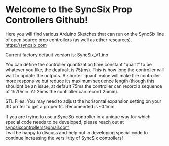 # Welcome to the SyncSix Prop Controllers Github!
Here you will find various Arduino Sketches that can run on the SyncSix line of open source prop controllers (as well as other resources). https://syncsix.com

Current factory default version is: SyncSix_V1.ino


You can define the controller quantization time constant "quant" to be whatever you like, the deafualt is 75(ms). This is how long the controller will wait to update the outputs. A shorter 'quant' value will make the controller more responsive but reduce its maximum sequence length (though this shouldnt be an issue, at default 75ms the controller can record a sequence of 1h20min. At 25ms the controller can record 25min).  

STL Files: You may need to adjust the horisontal expansion setting on your 3D prnter to get a proper fit. Recomended is -0.1mm.

If you are trying to use a SyncSix controller in a unique way for which special code needs to be developed, please reach out at syncsixcontrollers@gmail.com       
I will be happy to discuss and help out in developing special code to continue increasing the versilitity of SyncSix controllers!
